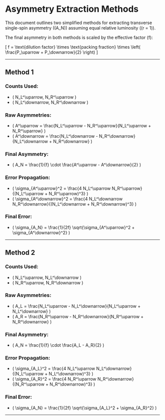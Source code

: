 # Asymmetry Extraction Methods

This document outlines two simplified methods for extracting transverse single-spin asymmetry (\(A_N\)) assuming equal relative luminosity (\(r = 1\)).

The final asymmetry in both methods is scaled by the effective factor \(f\):

\[
f = \text{dilution factor} \times \text{packing fraction} \times \left( \frac{P_\uparrow + P_\downarrow}{2} \right)
\]

---

## Method 1

### Counts Used:
- \( N_L^\uparrow, N_R^\uparrow \)
- \( N_L^\downarrow, N_R^\downarrow \)

### Raw Asymmetries:
- \( A^\uparrow = \frac{N_L^\uparrow - N_R^\uparrow}{N_L^\uparrow + N_R^\uparrow} \)
- \( A^\downarrow = \frac{N_L^\downarrow - N_R^\downarrow}{N_L^\downarrow + N_R^\downarrow} \)

### Final Asymmetry:
- \( A_N = \frac{1}{f} \cdot \frac{A^\uparrow - A^\downarrow}{2} \)

### Error Propagation:
- \( \sigma_{A^\uparrow}^2 = \frac{4 N_L^\uparrow N_R^\uparrow}{(N_L^\uparrow + N_R^\uparrow)^3} \)
- \( \sigma_{A^\downarrow}^2 = \frac{4 N_L^\downarrow N_R^\downarrow}{(N_L^\downarrow + N_R^\downarrow)^3} \)

### Final Error:
- \( \sigma_{A_N} = \frac{1}{2f} \sqrt{\sigma_{A^\uparrow}^2 + \sigma_{A^\downarrow}^2} \)

---

## Method 2

### Counts Used:
- \( N_L^\uparrow, N_L^\downarrow \)
- \( N_R^\uparrow, N_R^\downarrow \)

### Raw Asymmetries:
- \( A_L = \frac{N_L^\uparrow - N_L^\downarrow}{N_L^\uparrow + N_L^\downarrow} \)
- \( A_R = \frac{N_R^\uparrow - N_R^\downarrow}{N_R^\uparrow + N_R^\downarrow} \)

### Final Asymmetry:
- \( A_N = \frac{1}{f} \cdot \frac{A_L - A_R}{2} \)

### Error Propagation:
- \( \sigma_{A_L}^2 = \frac{4 N_L^\uparrow N_L^\downarrow}{(N_L^\uparrow + N_L^\downarrow)^3} \)
- \( \sigma_{A_R}^2 = \frac{4 N_R^\uparrow N_R^\downarrow}{(N_R^\uparrow + N_R^\downarrow)^3} \)

### Final Error:
- \( \sigma_{A_N} = \frac{1}{2f} \sqrt{\sigma_{A_L}^2 + \sigma_{A_R}^2} \)

---
